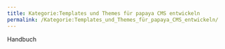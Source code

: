 ```yaml
---
title: Kategorie:Templates und Themes für papaya CMS entwickeln
permalink: /Kategorie:Templates_und_Themes_für_papaya_CMS_entwickeln/
---
```


Handbuch
